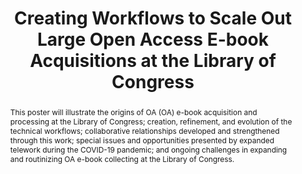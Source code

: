 ---
abstract: This poster will illustrate the origins of OA (OA) e-book acquisition and
  processing at the Library of Congress; creation, refinement, and evolution of the
  technical workflows; collaborative relationships developed and strengthened through
  this work; special issues and opportunities presented by expanded telework during
  the COVID-19 pandemic; and ongoing challenges in expanding and routinizing OA e-book
  collecting at the Library of Congress.
creators:
- Andrew Cassidy-Amstutz
- Kristy Darby
- Elizabeth Holdzkom
- Camille Salas
- Lauren Seroka
date: null
document_url: https://osf.io/download/wrgca/
grand_parent: iPRES
institutions:
- Library of Congress
keywords:
- open access
- e-books
- metadata
- acquisitions
landing_page_url: https://osf.io/p73yb/
language: eng
layout: publication
license: CC-BY 4.0 International
notes_url: null
parent: iPRES 2022
publication_type: poster
size: null
slides_url: https://osf.io/download/69pjx/
source_name: iPRES:osf:p73yb
stream_url: https://osf.io/download/mbxpw/
title: Creating Workflows to Scale Out Large Open Access E-book Acquisitions at the
  Library of Congress
year: 2022
---